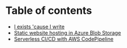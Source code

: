 # Table of contents

* [I exists 'cause I write](README.md)
* [Static website hosting in Azure Blob Storage](static-website-hosting-in-azure-blob-storage.md)
* [Serverless CI/CD with AWS CodePipeline](serverless-ci-cd-with-aws-codepipeline.md)

